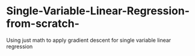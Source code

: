# Single-Variable-Linear-Regression-from-scratch-
Using just math to apply gradient descent for single variable linear regression
